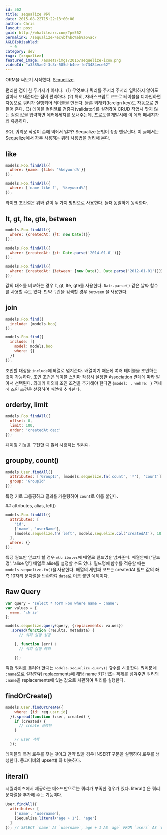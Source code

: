 ```yaml
---
id: 562
title: sequalize 쿼리
date: 2015-08-22T15:22:13+00:00
author: Chris
layout: post
guid: http://whatilearn.com/?p=562
permalink: /sequalize-%ec%bf%bc%eb%a6%ac/
AGLBIsDisabled:
  - 0
category: dev
tags: [sequelize]
featured_image: /assets/imgs/2016/sequelize-icon.png
videoId: "a3385ae2-3c3c-585d-b4ee-fe73484ece62"
---
```

ORM을 써보기 시작했다. <a href="http://sequelize.readthedocs.org/en/latest/">Sequeilize</a>.

편리한 점이 한 두가지가 아니다.  (1) 무엇보다 쿼리를 주저리 주저리 입력하지 않아도 알아서 보내준다는 점이 편리하다. (2) 특히, 자바스크립트 코드로 테이블을 디자인하면 자동으로 쿼리가 실행되어 테이블을 만든다. 물론 외래키(foreign key)도 자동으로 만들어 준다. (3) 테이블 컬럼별로 검증자(validator)를 설정하여 CRUD 작업시 맞지 않는 컬럼 값을 입력하면 에러메세지를 보내주는데, 프로토콜 개발시에 이 에러 메세지가 꽤 유용하다.

SQL 쿼리문 작성이 손에 익어서 일까? Sequalize 문법이 종종 햇갈린다. 이 글에서는 Sequelize에서 자주 사용하는 쿼리 사용법을 정리해 본다.

## like

```javascript
models.Foo.findAll({
  where: {name: {like: '%keyword%'}}
});

models.Foo.findAll({
  where: ['name like ?', '%keyword%']
});
```

라이크 조건절은 위와 같이 두 가지 방법으로 사용한다. 둘다 동일하게 동작한다.


## lt, gt, lte, gte, between

```javascript
models.Foo.findAll({
  where: {createdAt: {lt: new Date()}}
});

models.Foo.findAll({
  where: {createdAt: {gt: Date.parse('2014-01-01')}}
});

models.Foo.findAll({
  where: {createdAt: {between: [new Date(), Date.parse('2012-01-01')]}}
});
```
값의 대소를 비교하는 경우 lt, gt, lte, gte를 사용한다. `Date.parse()` 같은 날짜 함수를 사용할 수도 있다. 만약 구간을 검색할 경우 `between` 을 사용한다.


## join

```javascript
models.Foo.find({
  include: [models.boo]
});

models.Foo.find({
  include: [{
    model: models.boo
    where: {}
  }]
});
```

조인할 대상을 `include`에 배열로 넘겨준다. 배열이기 때문에 여러 테이블을 조인하는 것이 가능하다. 조인 조건은 테이블 스키마 작성시 설정한 Association 관계에 따라 알아서 선택된다. 외래키 이외에 조인 조건을 추가해야 한다면 `{model: , wehre: }` 객체에 조인 조건을 설정하여 배열에 추가한다.


## orderby, limit

```javascript
models.Foo.findAll({
  offset: 0,
  limit: 100,
  order: 'createdAt desc'
});
```
페이징 기능을 구현할 때 많이 사용하는 쿼리다.


## groupby, count()

```javascript
models.User.findAll({
  attributes: ['GroupId', [models.sequelize.fn('count', '*'), 'count']],
  group: 'GroupId'
});
```
특정 키로 그룹핑하고 결과를 카운팅하여 `count`로 이름 붙인다.

## attributes, alias, left()
```javascript
models.Foo.findAll({
  attributes: [
    'id',
    ['name', 'userName'],
    [models.sequelize.fn('left', models.sequelize.col('createdAt'), 10), 'date']
  ],
  where: {}
});
```

특정 필드만 얻고자 할 경우 `attributes`에 배열로 필드명을 넘겨준다. 배열안에 ['필드명', 'alise 명'] 배열로 alise를 설정할 수도 있다. 필드명에 함수를 적용할 때는 `models.sequelize.fn()`을 사용한다. 배열의 세번째 코드는 createdAt 필드 값의 좌측 10자리 문자열을 반환하여 `date`로 이름 붙인 예제이다.

## Raw Query

```javascript
var query = 'select * form Foo where name = :name';
var values = {
  name: 'chris'
};

models.sequelize.query(query, {replacements: values})
  .spread(function (results, metadata) {
      // 쿼리 실행 성공

    }, function (err) {
      // 쿼리 실행 에러

    });
```

직접 쿼리를 돌려야 할때는 `models.sequelize.query()` 함수를 사용한다. 쿼리문에 `:name`으로 설정한뒤 replacements에 해당 name 키가 있는 객체를 넘겨주면 쿼리의 `:name`을 replacements에 있는 값으로 치환하여 쿼리를 실행한다.

## findOrCreate()

```javascript
models.User.findOrCreate({
    where: {id: req.user.id}
  }).spread(function (user, created) {
    if (created) {
      // create 실행됨
    }

    // user 객체
  });
```

테이블의 특정 로우를 찾는 것이고 만약 없을 경우 INSERT 구문을 실행하여 로우를 생성한다. 몽고디비의 upsert() 와 비슷하다.

## literal()

시퀄라이즈에서 제공하는 메소드만으로는 쿼리가 부족한 경우가 있다.
literal() 은 쿼리 문자열을 추가해 주는 기능이다.

```javascript
User.findAll({
  attributes: [
    ['name', 'username'],
    [Sequelize.literal('age + 1'), 'age']
  ]
}); // SELECT `name` AS `username`, age + 1 AS `age` FROM `users` AS `user`
```
